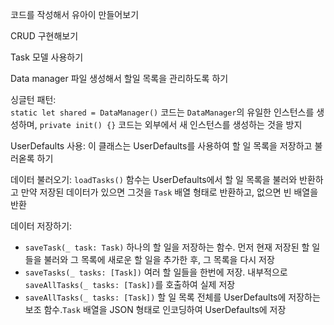 코드를 작성해서 유아이 만들어보기

CRUD 구현해보기

Task 모델 사용하기

Data manager 파일 생성해서 할일 목록을 관리하도록 하기 

싱글턴 패턴:  
`static let shared = DataManager()` 코드는 `DataManager`의 유일한 인스턴스를 생성하며, `private init() {}` 코드는 외부에서 새 인스턴스를 생성하는 것을 방지

UserDefaults 사용: 
이 클래스는 UserDefaults를 사용하여 할 일 목록을 저장하고 불러옫록 하기 

데이터 불러오기: 
`loadTasks()` 함수는 UserDefaults에서 할 일 목록을 불러와 반환하고 만약 저장된 데이터가 있으면 그것을 `Task` 배열 형태로 반환하고, 없으면 빈 배열을 반환

데이터 저장하기: 
   - `saveTask(_ task: Task)` 하나의 할 일을 저장하는 함수. 먼저 현재 저장된 할 일들을 불러와 그 목록에 새로운 할 일을 추가한 후, 그 목록을 다시 저장
   - `saveTasks(_ tasks: [Task])` 여러 할 일들을 한번에 저장. 내부적으로 `saveAllTasks(_ tasks: [Task])`를 호출하여 실제 저장
   - `saveAllTasks(_ tasks: [Task])` 할 일 목록 전체를 UserDefaults에 저장하는 보조 함수.`Task` 배열을 JSON 형태로 인코딩하여 UserDefaults에 저장

